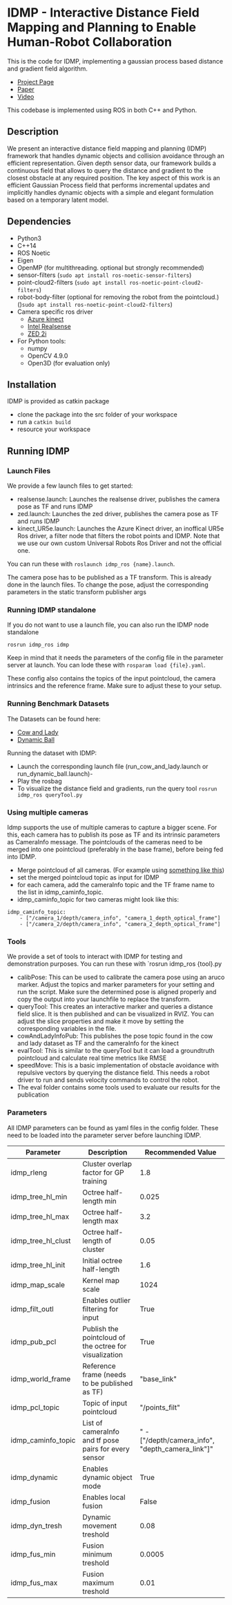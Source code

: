 # IDMP - Interactive Distance Field Mapping and Planning to Enable Human-Robot Collaboration

This is the code for IDMP, implementing a gaussian process based distance and gradient field algorithm.

 * [Project Page](https://uts-ri.github.io/IDMP/)
 * [Paper](https://arxiv.org/abs/2403.09988v1)
 * [Video](https://www.youtube.com/watch?v=NpbDjCqXyrs)
 
This codebase is implemented using ROS in both C++ and Python.

## Description

We present an interactive distance field mapping and planning (IDMP) framework that handles dynamic objects and collision avoidance through an efficient representation. Given depth sensor data, our framework builds a continuous field that allows to query the distance and gradient to the closest obstacle at any required position. The key aspect of this work is an efficient Gaussian Process field that performs incremental updates and implicitly handles dynamic objects with a simple and elegant formulation based on a temporary latent model. 

## Dependencies

- Python3
- C++14
- ROS Noetic
- Eigen
- OpenMP (for multithreading. optional but strongly recommended)
- sensor-filters (`sudo apt install ros-noetic-sensor-filters`)
- point-cloud2-filters (`sudo apt install ros-noetic-point-cloud2-filters`)
- robot-body-filter (optional for removing the robot from the pointcloud.) ()`sudo apt install ros-noetic-point-cloud2-filters`)
- Camera specific ros driver
    - [Azure kinect](https://github.com/microsoft/Azure_Kinect_ROS_Driver)
    - [Intel Realsense](https://github.com/IntelRealSense/realsense-ros)
    - [ZED 2i](https://github.com/stereolabs/zed-ros-wrapper)
- For Python tools:
    - numpy
    - OpenCV 4.9.0
    - Open3D (for evaluation only)

## Installation

IDMP is provided as catkin package

- clone the package into the src folder of your workspace
- run a `catkin build`
- resource your workspace

## Running IDMP
### Launch Files

We provide a few launch files to get started:

- realsense.launch: Launches the realsense driver, publishes the camera pose as TF and runs IDMP
- zed.launch: Launches the zed driver, publishes the camera pose as TF and runs IDMP
- kinect_UR5e.launch: Launches the Azure Kinect driver, an inoffical UR5e Ros driver, a filter node that filters the robot points and IDMP. Note that we use our own custom Universal Robots Ros Driver and not the official one. 

You can run these with `roslaunch idmp_ros {name}.launch`.

The camera pose has to be published as a TF transform. This is already done in the launch files. To change the pose, adjust the corresponding parameters in the static transform publisher args

### Running IDMP standalone

If you do not want to use a launch file, you can also run the IDMP node standalone

`rosrun idmp_ros idmp`

Keep in mind that it needs the parameters of the config file in the parameter server at launch. You can lode these with `rosparam load {file}.yaml`.

These config also contains the topics of the input pointcloud, the camera intrinsics and the reference frame. Make sure to adjust these to your setup.

### Running Benchmark Datasets

The Datasets can be found here: 
- [Cow and Lady](https://projects.asl.ethz.ch/datasets/doku.php?id=iros2017)
- [Dynamic Ball](https://drive.google.com/file/d/1pLu1bw5k_bogKoMEMdHErIggIJFj3JQt/view)

Running the dataset with IDMP:
- Launch the corresponding launch file (run_cow_and_lady.launch or run_dynamic_ball.launch)-
- Play the rosbag
- To visualize the distance field and gradients, run the query tool `rosrun idmp_ros queryTool.py`

### Using multiple cameras

Idmp supports the use of multiple cameras to capture a bigger scene. For this, each camera has to publish its pose as TF and its intrinsic parameters as CameraInfo message. The pointclouds of the cameras need to be merged into one pointcloud (preferably in the base frame), before being fed into IDMP.

- Merge pointcloud of all cameras. (For example using [something like this](https://github.com/aseligmann/pointcloud_concatenate))
- set the merged pointcloud topic as input for IDMP
- for each camera, add the cameraInfo topic and the TF frame name to the list in idmp_caminfo_topic.
- idmp_caminfo_topic for two cameras might look like this: 
```
idmp_caminfo_topic: 
    - ["/camera_1/depth/camera_info", "camera_1_depth_optical_frame"]
    - ["/camera_2/depth/camera_info", "camera_2_depth_optical_frame"]
```

### Tools

We provide a set of tools to interact with IDMP for testing and demonstration purposes. You can run these with `rosrun idmp_ros {tool}.py

- calibPose: This can be used to calibrate the camera pose using an aruco marker. Adjust the topics and marker parameters for your setting and run the script. Make sure the determined pose is aligned properly and copy the output into your launchfile to replace the transform.
- queryTool: This creates an interactive marker and queries a distance field slice. It is then published and can be visualized in RVIZ. You can adjust the slice properties and make it move by setting the corresponding variables in the file.
- cowAndLadyInfoPub: This publishes the pose topic found in the cow and lady dataset as TF and the cameraInfo for the kinect
- evalTool: This is similar to the queryTool but it can load a groundtruth pointcloud and calculate real time metrics like RMSE
- speedMove: This is a basic implementation of obstacle avoidance with repulsive vectors by querying the distance field. This needs a robot driver to run and sends velocity commands to control the robot.
- The eval folder contains some tools used to evaluate our results for the publication

### Parameters

All IDMP parameters can be found as yaml files in the config folder. These need to be loaded into the parameter server before launching IDMP.

|Parameter|Description|Recommended Value|
|---|---|---|
|idmp_rleng|Cluster overlap factor for GP training|1.8|
|idmp_tree_hl_min|Octree half-length min|0.025|
|idmp_tree_hl_max|Octree half-length max|3.2|
|idmp_tree_hl_clust|Octree half-length of cluster|0.05|
|idmp_tree_hl_init|Initial octree half-length|1.6|
|idmp_map_scale|Kernel map scale|1024|
|idmp_filt_outl|Enables outlier filtering for input|True|
|idmp_pub_pcl|Publish the pointcloud of the octree for visualization|True|
|idmp_world_frame|Reference frame (needs to be published as TF)|"base_link"|
|idmp_pcl_topic|Topic of input pointcloud|"/points_filt"|
|idmp_caminfo_topic|List of cameraInfo and tf pose pairs for every sensor|" - ["/depth/camera_info", "depth_camera_link"]"|
|idmp_dynamic|Enables dynamic object mode|True|
|idmp_fusion|Enables local fusion|False|
|idmp_dyn_tresh|Dynamic movement treshold|0.08|
|idmp_fus_min|Fusion minimum treshold|0.0005|
|idmp_fus_max|Fusion maximum treshold|0.01|





















